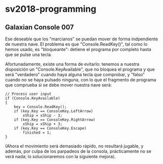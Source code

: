 # sv2018-programming

## Galaxian Console 007

Ese deseable que los "marcianos" se puedan mover de forma indpendiente de 
nuestra nave. El problema es que "Console.ReadKey()", tal como lo hemos usado, 
es "bloqueante": detiene el programa por completo hasta que se pulse una tecla.

Afortunadamente, existe una forma de evitarlo: tenemos a nuestra disposición un 
"Console.KeyAvailable", que no bloquea el programa y que será "verdadero" 
cuando haya alguna tecla que comprobar, y "falso" cuando no se haya pulsado 
ninguna, con lo que el fragmento de programa que comprueba si se debe mover nuestra
nave será:

```
// Process user input
if (Console.KeyAvailable)
{
    key = Console.ReadKey();
    if (key.Key == ConsoleKey.LeftArrow)
        xShip = xShip - 3;
    if (key.Key == ConsoleKey.RightArrow)
        xShip = xShip + 3;
    if (key.Key == ConsoleKey.Escape)
        finished = 1;
}
```

(Ahora el movimiento será demasiado rápido, no resultará jugable, y además, por 
culpa de los parpadeos de la consola, prácticamente no se verá nada; lo 
solucionaremos con la siguiente mejora).


